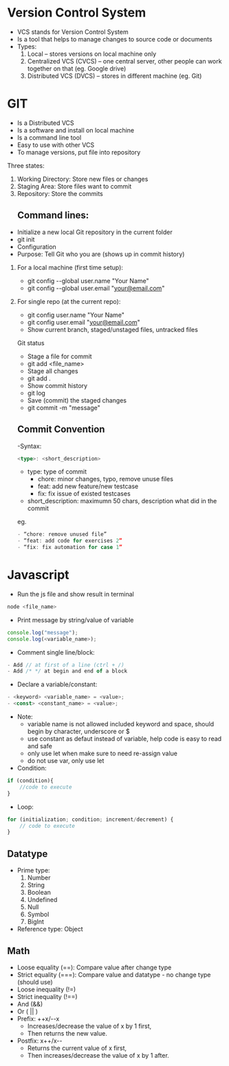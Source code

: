 # Version Control System
- VCS stands for Version Control System
- Is a tool that helps to manage changes to source code or documents
- Types:
    1. Local – stores versions on local machine only
    2. Centralized VCS (CVCS) – one central server, other people can work together on that (eg. Google drive)
    3. Distributed VCS (DVCS) – stores in different machine (eg. Git)

# GIT
- Is a Distributed VCS
- Is a software and install on local machine
- Is a command line tool
- Easy to use with other VCS
- To manage versions, put file into repository

Three states:
1. Working Directory:
    Store new files or changes
2. Staging Area:
    Store files want to commit
3. Repository:
    Store the commits
    ## Command lines:
- Initialize a new local Git repository in the current folder
- git init
- Configuration
- Purpose: Tell Git who you are (shows up in commit history)
1. For a local machine (first time setup):
    - git config --global user.name "Your Name"
    - git config --global user.email "your@email.com"
2. For single repo (at the current repo):
    - git config user.name "Your Name"
    - git config user.email "your@email.com"
    - Show current branch, staged/unstaged files, untracked files

    Git status
    - Stage a file for commit
    - git add <file_name>
    - Stage all changes
    - git add .
    - Show commit history
    - git log
    - Save (commit) the staged changes
    - git commit -m "message"

    ##  Commit Convention
    -Syntax:
    ```typescript
    <type>: <short_description>
    ```
    - type: type of commit
        - chore: minor changes, typo, remove unuse files
        - feat: add new feature/new testcase
        - fix: fix issue of existed testcases
    - short_description: maximumn 50 chars, description what did in the commit
    
    eg.
    ```typescript
    - “chore: remove unused file”
    - “feat: add code for exercises 2”
    - “fix: fix automation for case 1”
    ```

# Javascript
- Run the js file and show result in terminal
```typescript
node <file_name>
```
- Print message by string/value of variable
```typescript
console.log("message");
console.log(<variable_name>);
```
- Comment single line/block:
```typescript
- Add // at first of a line (ctrl + /)
- Add /* */ at begin and end of a block
```
- Declare a variable/constant:
```typescript
- <keyword> <variable_name> = <value>;
- <const> <constant_name> = <value>;
```
- Note: 
    - variable name is not allowed included keyword and space, should begin by character, underscore or $
    - use constant as defaut instead of variable, help code is easy to read and safe
    - only use let when make sure to need re-assign value
    - do not use var, only use let
- Condition:
```typescript
if (condition){
    //code to execute
}
```
- Loop:
```typescript
for (initialization; condition; increment/decrement) {
    // code to execute
}
```

## Datatype

- Prime type:
    1. Number
    2. String
    3. Boolean
    4. Undefined
    5. Null
    6. Symbol
    7. BigInt
- Reference type: Object
## Math
- Loose equality (==): Compare value after change type
- Strict equality (===): Compare value and datatype - no change type (should use)
- Loose inequality (!=)
- Strict inequality (!==)
- And (&&)
- Or ( || )
- Prefix: ++x/--x
    - Increases/decrease the value of x by 1 first,
    - Then returns the new value.
- Postfix: x++/x--
    - Returns the current value of x first,
    - Then increases/decrease the value of x by 1 after.